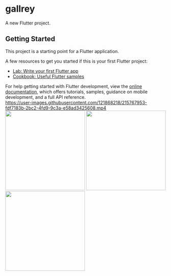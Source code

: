 # gallrey

A new Flutter project.

## Getting Started

This project is a starting point for a Flutter application.

A few resources to get you started if this is your first Flutter project:

- [Lab: Write your first Flutter app](https://docs.flutter.dev/get-started/codelab)
- [Cookbook: Useful Flutter samples](https://docs.flutter.dev/cookbook)

For help getting started with Flutter development, view the
[online documentation](https://docs.flutter.dev/), which offers tutorials,
samples, guidance on mobile development, and a full API reference.                                                                                  
https://user-images.githubusercontent.com/121868218/215767953-fdf7183b-2bc2-4fd9-9c3a-e58ad3425608.mp4
<img src="https://user-images.githubusercontent.com/121868218/218296145-3802449b-58d5-4e9e-a055-0194a7af0256.png" width="250px">
<img src="https://user-images.githubusercontent.com/121868218/218296164-d51e27ef-3392-448c-8389-08bd66d5cf9a.png" width="250px">
<img src="https://user-images.githubusercontent.com/121868218/218296182-4e4f72c7-e239-4caa-bf53-eeccb363294f.png" width="250px">
